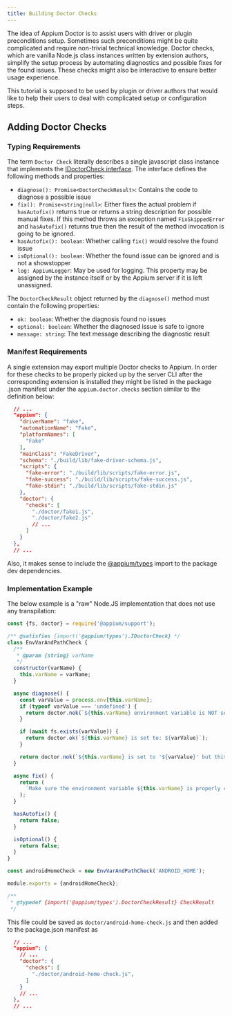 ```yaml
---
title: Building Doctor Checks
---
```


The idea of Appium Doctor is to assist users with driver or plugin preconditions setup. Sometimes such
preconditions might be quite complicated and require non-trivial technical knowledge. Doctor checks,
which are vanilla Node.js class instances written by extension authors, simplify
the setup process by automating diagnostics and possible fixes for the found issues. These checks
might also be interactive to ensure better usage experience.

This tutorial is supposed to be used by plugin or driver authors that would like to help their users
to deal with complicated setup or configuration steps.

## Adding Doctor Checks

### Typing Requirements

The term `Doctor Check` literally describes a single javascript class instance that implements the
[IDoctorCheck interface](https://github.com/appium/appium/blob/master/packages/types/lib/doctor.ts).
The interface defines the following methods and properties:

- `diagnose(): Promise<DoctorCheckResult>`: Contains the code to diagnose a possible issue
- `fix(): Promise<string|null>`: Either fixes the actual problem if `hasAutofix()` returns true or
  returns a string description for possible manual fixes. If this method throws an exception named
 `FixSkippedError` and `hasAutofix()` returns true then the result of the method invocation
 is going to be ignored.
- `hasAutofix(): boolean`: Whether calling `fix()` would resolve the found issue
- `isOptional(): boolean`: Whether the found issue can be ignored and is not a showstopper
- `log: AppiumLogger`: May be used for logging. This property may be assigned
 by the instance itself or by the Appium server if it is left unassigned.

The `DoctorCheckResult` object returned by the `diagnose()` method must contain the following properties:

- `ok: boolean`: Whether the diagnosis found no issues
- `optional: boolean`: Whether the diagnosed issue is safe to ignore
- `message: string`: The text message describing the diagnostic result

### Manifest Requirements

A single extension may export multiple Doctor checks to Appium. In order for these checks to be properly
picked up by the server CLI after the corresponding extension is installed they might be listed in the
package .json manifest under the `appium.doctor.checks` section similar to the definition below:

```json
  // ...
  "appium": {
    "driverName": "fake",
    "automationName": "Fake",
    "platformNames": [
      "Fake"
    ],
    "mainClass": "FakeDriver",
    "schema": "./build/lib/fake-driver-schema.js",
    "scripts": {
      "fake-error": "./build/lib/scripts/fake-error.js",
      "fake-success": "./build/lib/scripts/fake-success.js",
      "fake-stdin": "./build/lib/scripts/fake-stdin.js"
    },
    "doctor": {
      "checks": [
        "./doctor/fake1.js",
        "./doctor/fake2.js"
        // ...
      ]
    }
  },
  // ...
```

Also, it makes sense to include the [@appium/types](https://www.npmjs.com/package/@appium/types) import
to the package dev dependencies.

### Implementation Example

The below example is a "raw" Node.JS implementation that does not use any transpilation:

```js
const {fs, doctor} = require('@appium/support');

/** @satisfies {import('@appium/types').IDoctorCheck} */
class EnvVarAndPathCheck {
  /**
   * @param {string} varName
   */
  constructor(varName) {
    this.varName = varName;
  }

  async diagnose() {
    const varValue = process.env[this.varName];
    if (typeof varValue === 'undefined') {
      return doctor.nok(`${this.varName} environment variable is NOT set!`);
    }

    if (await fs.exists(varValue)) {
      return doctor.ok(`${this.varName} is set to: ${varValue}`);
    }

    return doctor.nok(`${this.varName} is set to '${varValue}' but this is NOT a valid path!`);
  }

  async fix() {
    return (
      `Make sure the environment variable ${this.varName} is properly configured for the Appium server process`
    );
  }

  hasAutofix() {
    return false;
  }

  isOptional() {
    return false;
  }
}

const androidHomeCheck = new EnvVarAndPathCheck('ANDROID_HOME');

module.exports = {androidHomeCheck};

/**
 * @typedef {import('@appium/types').DoctorCheckResult} CheckResult
 */
```

This file could be saved as `doctor/android-home-check.js` and then added to the package.json manifest
as

```json
  // ...
  "appium": {
    // ...
    "doctor": {
      "checks": [
        "./doctor/android-home-check.js",
      ]
    }
    // ...
  },
  // ...
```
